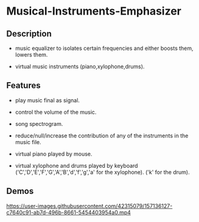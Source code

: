 # Musical-Instruments-Emphasizer

## Description

- music equalizer to isolates certain frequencies and either boosts them, lowers them.

- virtual music instruments (piano,xylophone,drums).

## Features

- play music final as signal.

- control the volume of the music.

- song spectrogram.

- reduce/null/increase the contribution of any of the instruments in the music file.

- virtual piano played by mouse.

- virtual xylophone and drums played by keyboard
  ('C','D','E','F','G','A','B','d','f','g','a' for the xylophone).
  ('k' for the drum).

## Demos
https://user-images.githubusercontent.com/42315079/157136127-c7640c91-ab7d-496b-8661-5454403954a0.mp4

